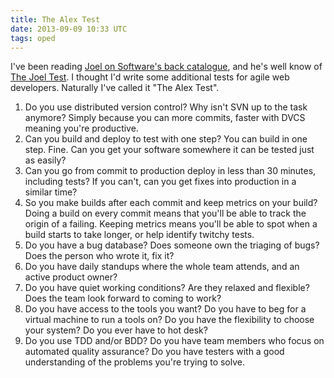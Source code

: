```yaml
---
title: The Alex Test
date: 2013-09-09 10:33 UTC
tags: oped
---
```

I've been reading [Joel on Software's back catalogue](http://www.joelonsoftware.com), and he's well know of [The Joel Test](http://www.joelonsoftware.com/articles/fog0000000043.html). I thought I'd write some additional tests for agile web developers. Naturally I've called it "The Alex Test".

1. Do you use distributed version control? Why isn't SVN up to the task anymore? Simply because you can more commits, faster with DVCS meaning you're productive.
1. Can you build and deploy to test with one step? You can build in one step. Fine. Can you get your software somewhere it can be tested just as easily? 
1. Can you go from commit to production deploy in less than 30 minutes, including tests? If you can't, can you get fixes into production in a similar time?
1. So you make builds after each commit and keep metrics on your build? Doing a build on every commit means that you'll be able to track the origin of a failing. Keeping metrics means you'll be able to spot when a build starts to take longer, or help identify twitchy tests.
1. Do you have a bug database? Does someone own the triaging of bugs? Does the person who wrote it, fix it?
1. Do you have daily standups where the whole team attends, and an active product owner?
1. Do you have quiet working conditions? Are they relaxed and flexible? Does the team look forward to coming to work?
1. Do you have access to the tools you want? Do you have to beg for a virtual machine to run a tools on? Do you have the flexibility to choose your system? Do you ever have to hot desk?
1. Do you use TDD and/or BDD? Do you have team members who focus on automated quality assurance? Do you have testers with a good understanding of the problems you're trying to solve.

